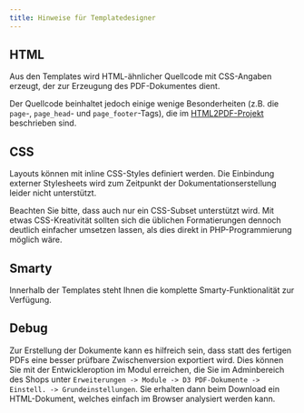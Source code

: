 ```yaml
---
title: Hinweise für Templatedesigner
---
```


## HTML

Aus den Templates wird HTML-ähnlicher Quellcode mit CSS-Angaben erzeugt, der zur Erzeugung des PDF-Dokumentes dient.

Der Quellcode beinhaltet jedoch einige wenige Besonderheiten (z.B. die `page`-, `page_head`- und `page_footer`-Tags), die im [HTML2PDF-Projekt](https://github.com/spipu/html2pdf) beschrieben sind. 

## CSS

Layouts können mit inline CSS-Styles definiert werden. Die Einbindung externer Stylesheets wird zum Zeitpunkt der Dokumentationserstellung leider nicht unterstützt.

Beachten Sie bitte, dass auch nur ein CSS-Subset unterstützt wird. Mit etwas CSS-Kreativität sollten sich die üblichen Formatierungen dennoch deutlich einfacher umsetzen lassen, als dies direkt in PHP-Programmierung möglich wäre.

## Smarty

Innerhalb der Templates steht Ihnen die komplette Smarty-Funktionalität zur Verfügung. 

## Debug

Zur Erstellung der Dokumente kann es hilfreich sein, dass statt des fertigen PDFs eine besser prüfbare Zwischenversion exportiert wird.
Dies können Sie mit der Entwickleroption im Modul erreichen, die Sie im Adminbereich des Shops unter `Erweiterungen -> Module -> D3 PDF-Dokumente -> Einstell. -> Grundeinstellungen`. Sie erhalten dann beim Download ein HTML-Dokument, welches einfach im Browser analysiert werden kann.